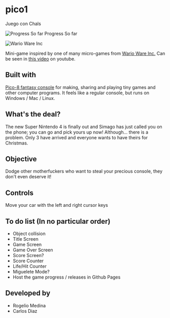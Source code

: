 # pico1
Juego con Chals

![Progress So far](https://imgur.com/utYhxeV)
Progress So far

![Wario Ware Inc](https://i.imgur.com/If3D6BI.png "Wario Ware Inc. Avoid the traffic")

 
Mini-game inspired by one of many micro-games from [Wario Ware Inc.](https://www.mariowiki.com/WarioWare,_Inc.:_Mega_Microgame$!)
Can be seen in [this video](https://www.youtube.com/watch?v=XLg1zLXTnL0&t=199s) on youtube.
## Built with
[Pico-8 fantasy console](https://www.lexaloffle.com/pico-8.php) for making, sharing and playing tiny games and other computer programs. It feels like a regular console, but runs on Windows / Mac / Linux. 
## What's the deal?
The new Super Nintendo 4 is finally out and Simago has just called you on the phone; you can go and pick yours up now! Although... there is a problem. Only 3 have arrived and everyone wants to have theirs for Christmas. 

## Objective
Dodge other motherfuckers who want to steal your precious console, they don't even deserve it!

## Controls
Move your car with the left and right cursor keys

## To do list (In no particular order)
* Object collision
* Title Screen
* Game Screen
* Game Over Screen
* Score Screen?
* Score Counter
* Life/Hit Counter
* Miguelete Mode?
* Host the game progress / releases in Github Pages


## Developed by
* Rogelio Medina
* Carlos Diaz
